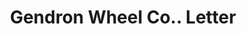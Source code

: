 ---
doi: 10.7916/D8HB0H9C
date_other: '1910'
date_other_textual: '1910'
form: correspondence
genre:
- Letters (correspondence)
name:
- Gendron Wheel Co.
object_in_context_url: https://biggert.cul.columbia.edu/items/view/ave_biggert_01329
subject_hierarchical_geographic:
- Toledo, Ohio, United States
subject_name:
- Gendron Wheel Co.
title: Gendron Wheel Co.. Letter
sort_title: Gendron Wheel Co.. Letter
call_number: ave_biggert_01329
coordinates:
- 41.66555555555556,-83.57527777777777
pid: ave_biggert_01329
identifiers: ave_biggert_01329
thumbnail: https://derivativo-1.library.columbia.edu/iiif/2/ldpd:343214/full/!256,256/0/native.jpg
permalink: /biggert/ave_biggert_01329/
layout: iiif-image-page
---